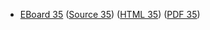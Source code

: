 * [EBoard 35](../eboards/eboard.35.html)
  ([Source 35](../eboards/eboard.35.md))
  ([HTML 35](../eboards/eboard.35.html))
  ([PDF 35](../eboards/eboard.35.pdf))
